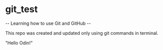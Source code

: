 # git_test
-- Learning how to use Git and GitHub --

This repo was created and updated only using git commands in terminal.

"Hello Odin!"
